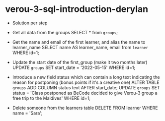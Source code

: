 # verou-3-sql-introduction-derylan

* Solution per step

* Get all data from the groups
SELECT * from `groups`;

* Get the name and email of the first learner, and alias the name to learner_name
SELECT name AS learner_name, email from `learner` WHERE id=1;

* Update the start date of the first_group (make it two months later)
UPDATE `groups` SET start_date = '2022-05-15' WHERE id=1;

* Introduce a new field status which can contain a long text indicating the reason for postponing (bonus points if it's a creative one)
ALTER TABLE `groups` ADD COLUMN status text AFTER start_date; 
UPDATE `groups` SET status = 'Class postponed as BeCode decided to give Verou-3 group a free trip to the Maldives' WHERE id=1;

* Delete someone from the learners table
DELETE FROM learner WHERE name = 'Sara';